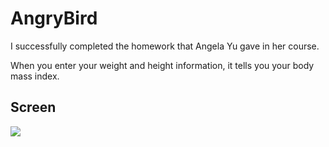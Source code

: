 # AngryBird

I successfully completed the homework that Angela Yu gave in her course.

When you enter your weight and height information, it tells you your body mass index.


## Screen
![](https://media.giphy.com/media/Z4HH08HlgWQnhBB7mZ/giphy.gif)
